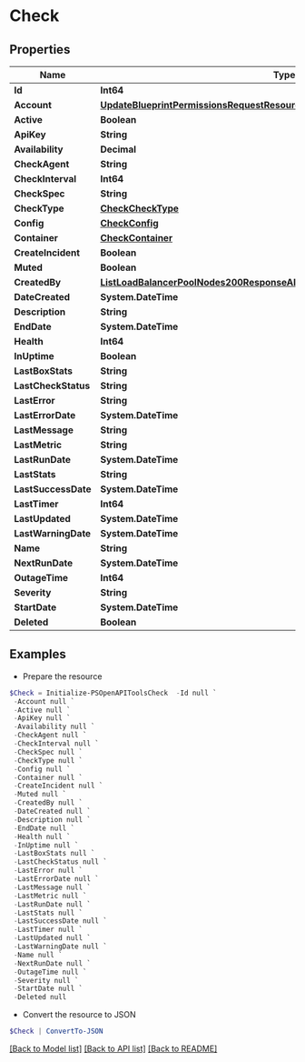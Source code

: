 # Check
## Properties

Name | Type | Description | Notes
------------ | ------------- | ------------- | -------------
**Id** | **Int64** |  | [optional] 
**Account** | [**UpdateBlueprintPermissionsRequestResourcePermissionSitesInner**](UpdateBlueprintPermissionsRequestResourcePermissionSitesInner.md) |  | [optional] 
**Active** | **Boolean** |  | [optional] 
**ApiKey** | **String** |  | [optional] 
**Availability** | **Decimal** |  | [optional] 
**CheckAgent** | **String** |  | [optional] 
**CheckInterval** | **Int64** |  | [optional] 
**CheckSpec** | **String** |  | [optional] 
**CheckType** | [**CheckCheckType**](CheckCheckType.md) |  | [optional] 
**Config** | [**CheckConfig**](CheckConfig.md) |  | [optional] 
**Container** | [**CheckContainer**](CheckContainer.md) |  | [optional] 
**CreateIncident** | **Boolean** |  | [optional] 
**Muted** | **Boolean** |  | [optional] 
**CreatedBy** | [**ListLoadBalancerPoolNodes200ResponseAllOfLoadBalancerNodesInnerCreatedBy**](ListLoadBalancerPoolNodes200ResponseAllOfLoadBalancerNodesInnerCreatedBy.md) |  | [optional] 
**DateCreated** | **System.DateTime** |  | [optional] 
**Description** | **String** |  | [optional] 
**EndDate** | **System.DateTime** |  | [optional] 
**Health** | **Int64** |  | [optional] 
**InUptime** | **Boolean** |  | [optional] 
**LastBoxStats** | **String** |  | [optional] 
**LastCheckStatus** | **String** |  | [optional] 
**LastError** | **String** |  | [optional] 
**LastErrorDate** | **System.DateTime** |  | [optional] 
**LastMessage** | **String** |  | [optional] 
**LastMetric** | **String** |  | [optional] 
**LastRunDate** | **System.DateTime** |  | [optional] 
**LastStats** | **String** |  | [optional] 
**LastSuccessDate** | **System.DateTime** |  | [optional] 
**LastTimer** | **Int64** |  | [optional] 
**LastUpdated** | **System.DateTime** |  | [optional] 
**LastWarningDate** | **System.DateTime** |  | [optional] 
**Name** | **String** |  | [optional] 
**NextRunDate** | **System.DateTime** |  | [optional] 
**OutageTime** | **Int64** |  | [optional] 
**Severity** | **String** |  | [optional] 
**StartDate** | **System.DateTime** |  | [optional] 
**Deleted** | **Boolean** |  | [optional] 

## Examples

- Prepare the resource
```powershell
$Check = Initialize-PSOpenAPIToolsCheck  -Id null `
 -Account null `
 -Active null `
 -ApiKey null `
 -Availability null `
 -CheckAgent null `
 -CheckInterval null `
 -CheckSpec null `
 -CheckType null `
 -Config null `
 -Container null `
 -CreateIncident null `
 -Muted null `
 -CreatedBy null `
 -DateCreated null `
 -Description null `
 -EndDate null `
 -Health null `
 -InUptime null `
 -LastBoxStats null `
 -LastCheckStatus null `
 -LastError null `
 -LastErrorDate null `
 -LastMessage null `
 -LastMetric null `
 -LastRunDate null `
 -LastStats null `
 -LastSuccessDate null `
 -LastTimer null `
 -LastUpdated null `
 -LastWarningDate null `
 -Name null `
 -NextRunDate null `
 -OutageTime null `
 -Severity null `
 -StartDate null `
 -Deleted null
```

- Convert the resource to JSON
```powershell
$Check | ConvertTo-JSON
```

[[Back to Model list]](../README.md#documentation-for-models) [[Back to API list]](../README.md#documentation-for-api-endpoints) [[Back to README]](../README.md)

